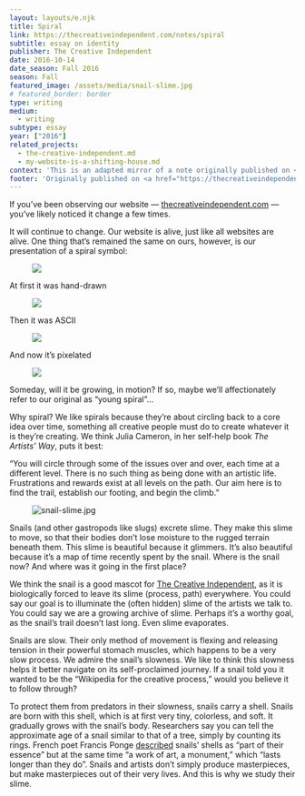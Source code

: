 ```yaml
---
layout: layouts/e.njk
title: Spiral
link: https://thecreativeindependent.com/notes/spiral
subtitle: essay on identity
publisher: The Creative Independent
date: 2016-10-14
date_season: Fall 2016
season: Fall
featured_image: /assets/media/snail-slime.jpg
# featured_border: border
type: writing
medium:
  - writing
subtype: essay
year: ["2016"]
related_projects:
  - the-creative-independent.md
  - my-website-is-a-shifting-house.md
context: 'This is an adapted mirror of a note originally published on <a href="https://thecreativeindependent.com/notes/spiral/" target="_blank">The Creative Independent</a> ↗ on October 10, 2016 — two weeks after The Creative Independent launched to the world. This piece shares how I arrived at the spiral symbol for our identity.'
footer: 'Originally published on <a href="https://thecreativeindependent.com/notes/spiral/" target="_blank">The Creative Independent</a> ↗ on October 10, 2016. Thanks to Yancey Strickler for encouraging me to publish this, and to the rest of the The Creative Indepdnent team (at the time): Brandon Stosuy, T. Cole Rachel, Charlotte Zoller, and Hannah Street Elliott.'
---
```


If you’ve been observing our website — <a href="https://thecreativeindependent.com/">thecreativeindependent.com</a> — you’ve likely noticed it change a few times.

It will continue to change. Our website is alive, just like all websites are alive. One thing that’s remained the same on ours, however, is our presentation of a spiral symbol:</p>

<figure style="max-width: 100px;" class="border">
  <img src="/assets/media/spiral-hand.png">
</figure>

<p>At first it was hand-drawn</p>

<figure style="max-width: 300px;" class="border">
  <img src="/assets/media/spiral-ascii.png">
</figure>

<p>Then it was ASCII</p>

<figure style="max-width: 460px;" class="border">
<img src="/assets/media/spiral-pixelated.png">
</figure>

<p>And now it’s pixelated</p>

<figure style="max-width: 100%;" class="border">
<img src="/assets/media/spiral-animated-large.gif">
</figure>

<p>Someday, will it be growing, in motion? If so, maybe we’ll affectionately refer to our original as “young spiral”…</p>

<p>Why spiral? We like spirals because they’re about circling back to a core idea over time, something all creative people must do to create whatever it is they’re creating. We think Julia Cameron, in her self-help book <i>The Artists’ Way</i>, puts it best:</p>

<p>“You will circle through some of the issues over and over, each time at a different level. There is no such thing as being done with an artistic life. Frustrations and rewards exist at all levels on the path. Our aim here is to find the trail, establish our footing, and begin the climb.”</p>

<figure>
<img src="/assets/media/snail-slime.jpg" alt="snail-slime.jpg" />
</figure>

<p>Snails (and other gastropods like slugs) excrete slime. They make this slime to move, so that their bodies don’t lose moisture to the rugged terrain beneath them. This slime is beautiful because it glimmers. It’s also beautiful because it’s a map of time recently spent by the snail. Where is the snail now? And where was it going in the first place?</p>

<p>We think the snail is a good mascot for <a href="/e/the-creative-independent">The Creative Independent</a>, as it is biologically forced to leave its slime (process, path) everywhere. You could say our goal is to illuminate the (often hidden) slime of the artists we talk to. You could say we are a growing archive of slime. Perhaps it’s a worthy goal, as the snail’s trail doesn’t last long. Even slime evaporates.</p>

<p>Snails are slow. Their only method of movement is flexing and releasing tension in their powerful stomach muscles, which happens to be a very slow process. We admire the snail’s slowness. We like to think this slowness helps it better navigate on its self-proclaimed journey. If a snail told you it wanted to be the “Wikipedia for the creative process,” would you believe it to follow through?</p>

<p>To protect them from predators in their slowness, snails carry a shell. Snails are born with this shell, which is at first very tiny, colorless, and soft. It gradually grows with the snail’s body. Researchers say you can tell the approximate age of a snail similar to that of a tree, simply by counting its rings. French poet Francis Ponge <a href="https://www.poetryfoundation.org/poetrymagazine/poems/detail/89712" target="_blank">described</a> snails’ shells as “part of their essence” but at the same time “a work of art, a monument,” which “lasts longer than they do”. Snails and artists don’t simply produce masterpieces, but make masterpieces out of their very lives. And this is why we study their slime.</p>
